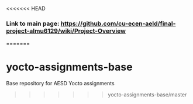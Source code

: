 <<<<<<< HEAD
### Link to main page: https://github.com/cu-ecen-aeld/final-project-almu6129/wiki/Project-Overview
=======
# yocto-assignments-base
Base repository for AESD Yocto assignments
>>>>>>> yocto-assignments-base/master

